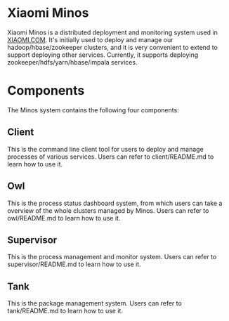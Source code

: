# Xiaomi Minos
Xiaomi Minos is a distributed deployment and monitoring system used in
[XIAOMI.COM](http://www.xiaomi.com).  It's initially used to deploy and
manage our hadoop/hbase/zookeeper clusters, and it is very convenient to
extend to support deploying other services.  Currently, it supports
deploying zookeeper/hdfs/yarn/hbase/impala services.

# Components
The Minos system contains the following four components:

## Client
This is the command line client tool for users to deploy and manage processes
of various services. Users can refer to client/README.md to learn how to use
it.

## Owl
This is the process status dashboard system, from which users can take a
overview of the whole clusters managed by Minos. Users can refer to
owl/README.md to learn how to use it.

## Supervisor
This is the process management and monitor system. Users can refer to
supervisor/README.md to learn how to use it.

## Tank
This is the package management system. Users can refer to tank/README.md to
learn how to use it.
